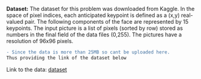 **Dataset:** The dataset for this problem was downloaded from Kaggle. In the space of pixel indices, each anticipated keypoint is defined as a (x,y) real-valued pair. The following components of the face are represented by 15 keypoints. The input picture is a list of pixels (sorted by row) stored as numbers in the final field of the data files (0,255). The pictures have a resolution of 96x96 pixels.

```diff
- Since the data is more than 25MB so cant be uploaded here.
Thus providing the link of the dataset below

```

Link to the data: [dataset](https://www.kaggle.com/c/facial-keypoints-detection/data) 
